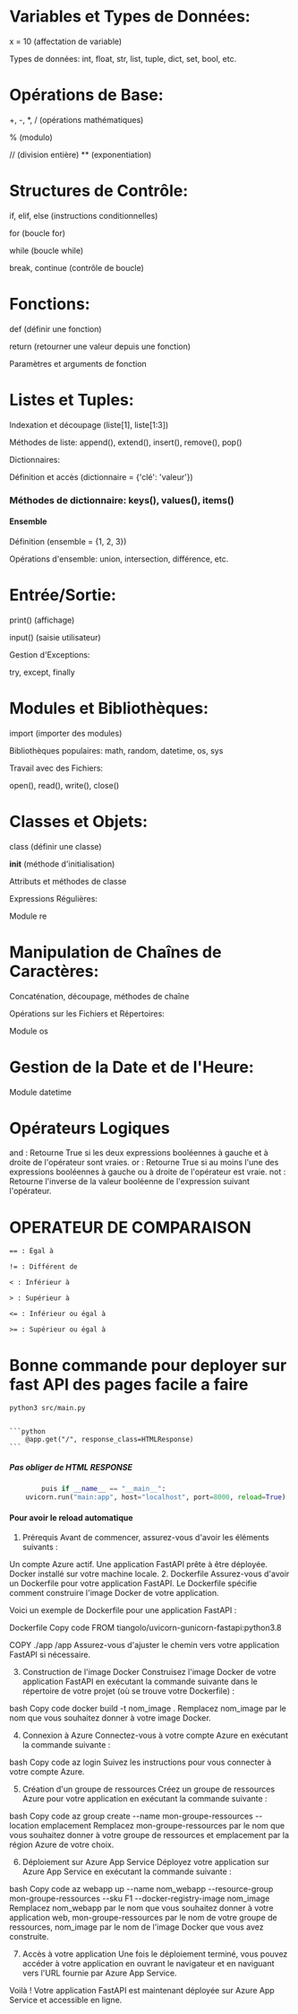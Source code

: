# Variables et Types de Données:

x = 10 (affectation de variable)

Types de données: int, float, str, list, tuple, dict, set, bool, etc.

# Opérations de Base:

+, -, \*, / (opérations mathématiques)

% (modulo)

// (division entière)
\*\* (exponentiation)


# Structures de Contrôle:

if, elif, else (instructions conditionnelles)

for (boucle for)

while (boucle while)

break, continue (contrôle de boucle)


# Fonctions:

def (définir une fonction)

return (retourner une valeur depuis une fonction)

Paramètres et arguments de fonction

# Listes et Tuples:

Indexation et découpage (liste[1], liste[1:3])

Méthodes de liste: append(), extend(), insert(), remove(), pop()

Dictionnaires:

Définition et accès (dictionnaire = {'clé': 'valeur'})

### Méthodes de dictionnaire: keys(), values(), items()
#### Ensemble

Définition (ensemble = {1, 2, 3})

Opérations d'ensemble: union, intersection, différence, etc.

# Entrée/Sortie:

print() (affichage)

input() (saisie utilisateur)

Gestion d'Exceptions:

try, except, finally
# Modules et Bibliothèques:

import (importer des modules)

Bibliothèques populaires: math, random, datetime, os, sys

Travail avec des Fichiers:

open(), read(), write(), close()
# Classes et Objets:

class (définir une classe)

**init** (méthode d'initialisation)

Attributs et méthodes de classe

Expressions Régulières:

Module re

# Manipulation de Chaînes de Caractères:

Concaténation, découpage, méthodes de chaîne

Opérations sur les Fichiers et Répertoires:

Module os
# Gestion de la Date et de l'Heure:

Module datetime

# Opérateurs Logiques
and : Retourne True si les deux expressions booléennes à gauche et à droite de l'opérateur sont vraies.
or : Retourne True si au moins l'une des expressions booléennes à gauche ou à droite de l'opérateur est vraie.
not : Retourne l'inverse de la valeur booléenne de l'expression suivant l'opérateur.

# OPERATEUR DE COMPARAISON
    == : Égal à

    != : Différent de

    < : Inférieur à

    > : Supérieur à

    <= : Inférieur ou égal à

    >= : Supérieur ou égal à




# Bonne commande pour deployer sur fast API des pages facile a faire 



    python3 src/main.py    


    ```python 
        @app.get("/", response_class=HTMLResponse)
    ```    
##### Pas obliger de HTML RESPONSE 
```python
        puis if __name__ == "__main__":
    uvicorn.run("main:app", host="localhost", port=8000, reload=True)
```


   #### Pour avoir le reload automatique




1. Prérequis
Avant de commencer, assurez-vous d'avoir les éléments suivants :

Un compte Azure actif.
Une application FastAPI prête à être déployée.
Docker installé sur votre machine locale.
2. Dockerfile
Assurez-vous d'avoir un Dockerfile pour votre application FastAPI. Le Dockerfile spécifie comment construire l'image Docker de votre application.

Voici un exemple de Dockerfile pour une application FastAPI :

Dockerfile
Copy code
FROM tiangolo/uvicorn-gunicorn-fastapi:python3.8

COPY ./app /app
Assurez-vous d'ajuster le chemin vers votre application FastAPI si nécessaire.

3. Construction de l'image Docker
Construisez l'image Docker de votre application FastAPI en exécutant la commande suivante dans le répertoire de votre projet (où se trouve votre Dockerfile) :

bash
Copy code
docker build -t nom_image .
Remplacez nom_image par le nom que vous souhaitez donner à votre image Docker.

4. Connexion à Azure
Connectez-vous à votre compte Azure en exécutant la commande suivante :

bash
Copy code
az login
Suivez les instructions pour vous connecter à votre compte Azure.

5. Création d'un groupe de ressources
Créez un groupe de ressources Azure pour votre application en exécutant la commande suivante :

bash
Copy code
az group create --name mon-groupe-ressources --location emplacement
Remplacez mon-groupe-ressources par le nom que vous souhaitez donner à votre groupe de ressources et emplacement par la région Azure de votre choix.

6. Déploiement sur Azure App Service
Déployez votre application sur Azure App Service en exécutant la commande suivante :

bash
Copy code
az webapp up --name nom_webapp --resource-group mon-groupe-ressources --sku F1 --docker-registry-image nom_image
Remplacez nom_webapp par le nom que vous souhaitez donner à votre application web, mon-groupe-ressources par le nom de votre groupe de ressources, nom_image par le nom de l'image Docker que vous avez construite.

7. Accès à votre application
Une fois le déploiement terminé, vous pouvez accéder à votre application en ouvrant le navigateur et en naviguant vers l'URL fournie par Azure App Service.

Voilà ! Votre application FastAPI est maintenant déployée sur Azure App Service et accessible en ligne.
